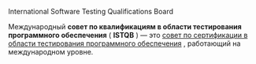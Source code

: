 International
Software
Testing
Qualifications
Board

Международный **совет по квалификациям в области тестирования программного обеспечения** ( **ISTQB** ) — это [совет по сертификации в области тестирования программного обеспечения](https://en.wikipedia.org/wiki/Software_testing_certification_board "Совет по сертификации тестирования программного обеспечения") , работающий на международном уровне.